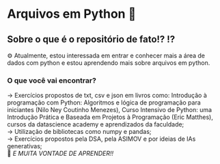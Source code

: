 # Arquivos em Python 📓
## Sobre o que é o repositório de fato!? ⁉️
⚙️ Atualmente, estou interessada em entrar e conhecer mais a área de dados com python e estou aprendendo mais sobre arquivos em python.
### O que você vai encontrar? 
-> Exercícios propostos de txt, csv e json em livros como: Introdução à programação com Python: Algoritmos e lógica de programação para iniciantes (Nilo Ney Coutinho Menezes),
Curso Intensivo de Python: uma Introdução Prática e Baseada em Projetos à Programação (Eric Matthes), cursos da datascience academy e aprendizados da faculdade; \
-> Utilização de bibliotecas como numpy e pandas; \
-> Exercícios propostos pela DSA, pela ASIMOV e por ideias de IAs generativas; \
🥇 *E MUITA VONTADE DE APRENDER!!* 
